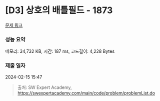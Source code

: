 # [D3] 상호의 배틀필드 - 1873 

[문제 링크](https://swexpertacademy.com/main/code/problem/problemDetail.do?contestProbId=AV5LyE7KD2ADFAXc) 

### 성능 요약

메모리: 34,732 KB, 시간: 187 ms, 코드길이: 4,228 Bytes

### 제출 일자

2024-02-15 15:47



> 출처: SW Expert Academy, https://swexpertacademy.com/main/code/problem/problemList.do